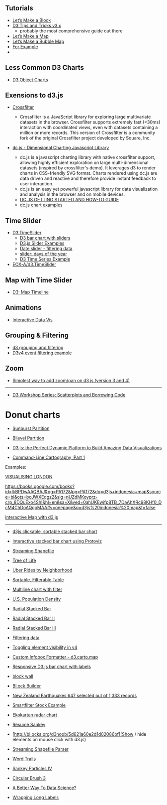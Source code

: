 
## Tutorials

* [Let’s Make a Block](https://bost.ocks.org/mike/block/)
* [D3 Tips and Tricks v3.x](https://leanpub.com/D3-Tips-and-Tricks/read)
    - probably the most comprehensive guide out there
* [Let’s Make a Map](https://bost.ocks.org/mike/map/)
* [Let’s Make a Bubble Map](https://bost.ocks.org/mike/bubble-map/)
* [For Example](https://bost.ocks.org/mike/example/)
* []()

## Less Common D3 Charts

- [D3 Object Charts](https://www.npmjs.com/package/d3-object-charts)

## Exensions to d3.js

* [Crossfilter](http://crossfilter.github.io/crossfilter/)
    - Crossfilter is a JavaScript library for exploring large multivariate datasets in the browser. Crossfilter supports extremely fast (<30ms) interaction with coordinated views, even with datasets containing a million or more records. This version of Crossfilter is a community fork of the original Crossfilter project developed by Square, Inc.

* [dc.js - Dimensional Charting Javascript Library](http://dc-js.github.io/dc.js/)
   - dc.js is a javascript charting library with native crossfilter support, allowing highly efficient exploration on large multi-dimensional datasets (inspired by crossfilter's demo). It leverages d3 to render charts in CSS-friendly SVG format. Charts rendered using dc.js are data driven and reactive and therefore provide instant feedback to user interaction.
   - dc.js is an easy yet powerful javascript library for data visualization and analysis in the browser and on mobile devices.
   - [DC.JS GETTING STARTED AND HOW-TO GUIDE](http://dc-js.github.io/dc.js/docs/stock.html)
   - [dc.js chart examples](http://bl.ocks.org/d3noob/6584483)



## Time Slider

* [D3.TimeSlider](https://www.npmjs.com/package/D3.TimeSlider)
    - [D3 bar chart with sliders](https://codepen.io/DougManuel/full/avRyMg)
    - [D3.js Slider Examples](https://codepen.io/rbanning/pen/mPqEdR)
    - [Date slider - filtering data](https://bl.ocks.org/officeofjane/9b9e606e9876e34385cc4aeab188ed73)
    - [slider: days of the year](http://bl.ocks.org/zanarmstrong/ddff7cd0b1220bc68a58)
    - [D3 Time Series Example](https://codepen.io/rbanning/pen/mPqEdR)
* [EOX-A/d3.TimeSlider](https://github.com/EOX-A/d3.TimeSlider)


## Map with Time Slider

* [D3: Map Timeline](http://bl.ocks.org/cmdoptesc/fc0e318ce7992bed7ca8)

## Animations

* [Interactive Data Vis](http://arnicas.github.io/interactive-vis-course/Week13/)

## Grouping & Filtering

* [d3 grouping and filtering](http://bl.ocks.org/guykr-stratoscale/f21a02f2c83c927c2913)
* [D3v4 event filtering example](http://emptypipes.org/2017/04/18/d3-event-filtering/)


## Zoom

* [Simplest way to add zoom/pan on d3.js (version 3 and 4)](https://coderwall.com/p/psogia/simplest-way-to-add-zoom-pan-on-d3-js)


---

* [D3 Workshop Series: Scatterplots and Borrowing Code](http://duspviz.mit.edu/d3-workshop/scatterplots-and-more/)


# Donut charts
* [Sunburst Partition](https://bl.ocks.org/mbostock/4063423)
* [Bilevel Partition](https://bl.ocks.org/mbostock/5944371)

* [D3.js: the Perfect Dynamic Platform to Build Amazing Data Visualizations](https://hackernoon.com/d3-js-the-perfect-dynamic-platform-to-build-amazing-data-visualizations-ebe930f0648f)

* [Command-Line Cartography, Part 1](https://medium.com/@mbostock/command-line-cartography-part-1-897aa8f8ca2c)

Examples:

[VISUALISING LONDON](http://alexander-brett.co.uk/2016/06/01/Visualising-London.html)


https://books.google.com/books?id=lkBPDwAAQBAJ&pg=PA172&lpg=PA172&dq=d3js+indonesia+map&source=bl&ots=boJWXEqgz2&sig=nUZdMKoyprz-crp_8DQuExo4ShI&hl=en&sa=X&ved=0ahUKEwjfp8TB_7DaAhXRc98KHf0_DcM4ChDoAQgoMAA#v=onepage&q=d3js%20indonesia%20map&f=false

[Interactive Map with d3.js](http://www.tnoda.com/blog/2013-12-07)


---

* [d3js clickable, sortable stacked bar chart](http://bl.ocks.org/KatiRG/f7d064cd9c3efbc3c360)
* [Interactive stacked bar chart using Protoviz](https://bl.ocks.org/ckuijjer/f2411940bd9047f4bfc3713a1e3bd25d)

* [Streaming Shapefile](https://bl.ocks.org/mbostock/2dd741099154a4da55a7db31fd96a892)
* [Tree of Life](https://bl.ocks.org/mbostock/c034d66572fd6bd6815a)
* [Uber Rides by Neighborhood](https://bost.ocks.org/mike/uberdata/)

* [Sortable, Filterable Table](http://bl.ocks.org/dhoboy/1ac430a7ca883e7a8c09)
* [Multiline chart with filter](http://bl.ocks.org/fabiomainardi/cf1233873ea5e7bc899b)

* [U.S. Population Density](https://bl.ocks.org/mbostock/2522624ada2c1f9e0fafb75cca09442b)
* [Radial Stacked Bar](https://bl.ocks.org/mbostock/6fead6d1378d6df5ae77bb6a719afcb2)
* [Radial Stacked Bar II](https://bl.ocks.org/mbostock/5479367295dfe8f21002fc71d6500392)
* [Radial Stacked Bar III](https://bl.ocks.org/mbostock/3686329aa6e1f5938df8eef12ec353fe)

* [Filtering data](https://bl.ocks.org/fabiomainardi/00fd581dc5ba92d99eec)

* [Toggling element visibility in v4](https://bl.ocks.org/d3noob/4abb9dc578abf070fe62302282a29c41)

* [Custom Infobox Formatter - d3.carto.map](http://bl.ocks.org/emeeks/905bb4f399e0855e08fe)
* [Responsive D3.js bar chart with labels](http://www.cagrimmett.com/til/2016/04/26/responsive-d3-bar-chart.html)

* [block wall](https://bl.ocks.org/enjalot/1d679f0322174b65d032)

* [Bl.ock Builder](http://blockbuilder.org/)
* [New Zealand Earthquakes 647 selected out of 1,333 records](http://blockbuilder.org/nivas8292/297039a1ef840884a562)
* [Smartfilter Stock Example](http://blockbuilder.org/darshit-shah/7610f5cc1d9ea8cd7624)

* [Ekokartan radar chart](https://bl.ocks.org/angelicahl88/3980ecd11ea53420a2844119a8833d23)

* [Resumé Sankey](https://bl.ocks.org/angelicahl88/94fe88fbfcb4554438a23b62ec30aac3)

* [http://bl.ocks.org/d3noob/5d621a60e2d1d02086bf](Show / hide elements on mouse click with d3.js)

* [Streaming Shapefile Parser](https://github.com/mbostock/shapefile)


* [Word Trails](https://bl.ocks.org/emeeks/19a1d77fc6ad812faedb648218b7ad60)
* [Sankey Particles IV](https://bl.ocks.org/emeeks/e9d64d27f286e61493c9)
* [Circular Brush 3](http://bl.ocks.org/emeeks/5850fa6583bfd90e7899)
* [A Better Way To Data Science?](https://medium.com/@parano/although-web-first-environment-does-not-necessary-1-have-secure-access-to-your-data-2-have-d200966c1a2a)

* [Wrapping Long Labels](https://bl.ocks.org/mbostock/7555321)
